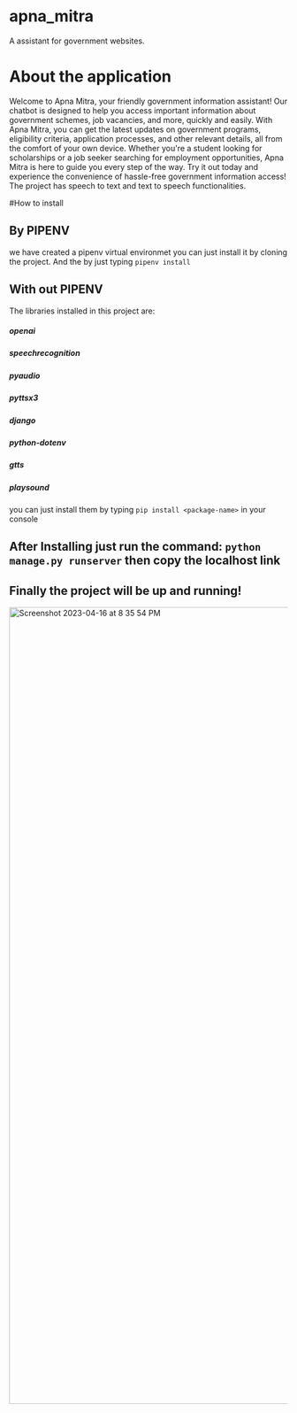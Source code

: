 # apna_mitra
A assistant for government websites.

# About the application
Welcome to Apna Mitra, your friendly government information assistant!
Our chatbot is designed to help you access important information about
government schemes, job vacancies, and more, quickly and easily. With
Apna Mitra, you can get the latest updates on government programs,
eligibility criteria, application processes, and other relevant
details, all from the comfort of your own device. Whether you're a
student looking for scholarships or a job seeker searching for
employment opportunities, Apna Mitra is here to guide you every step
of the way. Try it out today and experience the convenience of
hassle-free government information access!
The project has speech to text and text to speech functionalities.

#How to install

## By PIPENV
we have created a pipenv virtual environmet you can just install it by cloning the project.
And the by just typing `pipenv install`

## With out PIPENV
The libraries installed in this project are:
##### openai
##### speechrecognition
##### pyaudio
##### pyttsx3
##### django

##### python-dotenv
##### gtts
##### playsound

you can just install them by typing `pip install <package-name>` in your console

## After Installing just run the command: `python manage.py runserver` then copy the localhost link
## Finally the project will be up and running!

<img width="1440" alt="Screenshot 2023-04-16 at 8 35 54 PM" src="https://user-images.githubusercontent.com/32027279/232322532-dd865a4d-0e5b-4531-8f4a-192203b8f37d.png">





